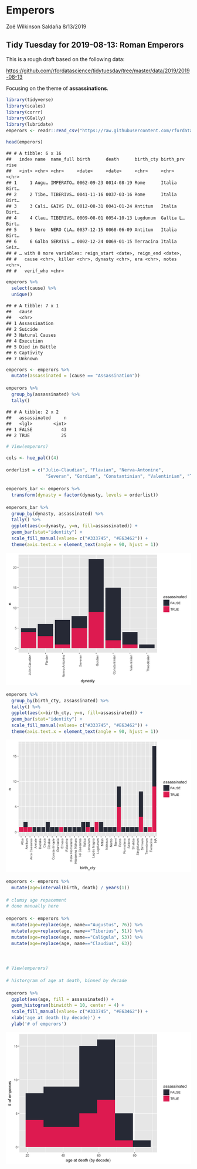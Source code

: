 Emperors
================
Zoë Wilkinson Saldaña
8/13/2019

## Tidy Tuesday for 2019-08-13: Roman Emperors

This is a rough draft based on the following
data:

<https://github.com/rfordatascience/tidytuesday/tree/master/data/2019/2019-08-13>

Focusing on the theme of **assassinations**.

``` r
library(tidyverse)
library(scales)
library(corrr)
library(GGally)
library(lubridate)
emperors <- readr::read_csv("https://raw.githubusercontent.com/rfordatascience/tidytuesday/master/data/2019/2019-08-13/emperors.csv")
```

``` r
head(emperors)
```

    ## # A tibble: 6 x 16
    ##   index name  name_full birth      death      birth_cty birth_prv rise 
    ##   <int> <chr> <chr>     <date>     <date>     <chr>     <chr>     <chr>
    ## 1     1 Augu… IMPERATO… 0062-09-23 0014-08-19 Rome      Italia    Birt…
    ## 2     2 Tibe… TIBERIVS… 0041-11-16 0037-03-16 Rome      Italia    Birt…
    ## 3     3 Cali… GAIVS IV… 0012-08-31 0041-01-24 Antitum   Italia    Birt…
    ## 4     4 Clau… TIBERIVS… 0009-08-01 0054-10-13 Lugdunum  Gallia L… Birt…
    ## 5     5 Nero  NERO CLA… 0037-12-15 0068-06-09 Antitum   Italia    Birt…
    ## 6     6 Galba SERVIVS … 0002-12-24 0069-01-15 Terracina Italia    Seiz…
    ## # … with 8 more variables: reign_start <date>, reign_end <date>,
    ## #   cause <chr>, killer <chr>, dynasty <chr>, era <chr>, notes <chr>,
    ## #   verif_who <chr>

``` r
emperors %>%
  select(cause) %>%
  unique()
```

    ## # A tibble: 7 x 1
    ##   cause         
    ##   <chr>         
    ## 1 Assassination 
    ## 2 Suicide       
    ## 3 Natural Causes
    ## 4 Execution     
    ## 5 Died in Battle
    ## 6 Captivity     
    ## 7 Unknown

``` r
emperors <- emperors %>%
  mutate(assassinated = (cause == "Assassination"))
         
emperors %>%
  group_by(assassinated) %>%
  tally()
```

    ## # A tibble: 2 x 2
    ##   assassinated     n
    ##   <lgl>        <int>
    ## 1 FALSE           43
    ## 2 TRUE            25

``` r
# View(emperors)
```

``` r
cols <- hue_pal()(4)

orderlist = c("Julio-Claudian", "Flavian", "Nerva-Antonine",
               "Severan", "Gordian", "Constantinian", "Valentinian", "Theodosian") 

emperors_bar <- emperors %>%
  transform(dynasty = factor(dynasty, levels = orderlist)) 

emperors_bar %>%
  group_by(dynasty, assassinated) %>%
  tally() %>%
  ggplot(aes(x=dynasty, y=n, fill=assassinated)) +
  geom_bar(stat="identity") +
  scale_fill_manual(values= c("#333745", "#E63462")) + 
  theme(axis.text.x = element_text(angle = 90, hjust = 1))
```

![](emperor_files/figure-gfm/unnamed-chunk-6-1.png)<!-- -->

``` r
emperors %>%
  group_by(birth_cty, assassinated) %>%
  tally() %>%
  ggplot(aes(x=birth_cty, y=n, fill=assassinated)) +
  geom_bar(stat="identity") +
  scale_fill_manual(values= c("#333745", "#E63462")) + 
  theme(axis.text.x = element_text(angle = 90, hjust = 1))
```

![](emperor_files/figure-gfm/unnamed-chunk-7-1.png)<!-- -->

``` r
emperors <- emperors %>%
  mutate(age=interval(birth, death) / years(1))

# clumsy age repacement
# done manually here

emperors <- emperors %>%
  mutate(age=replace(age, name=="Augustus", 76)) %>%
  mutate(age=replace(age, name=="Tiberius", 51)) %>%
  mutate(age=replace(age, name=="Caligula", 53)) %>%
  mutate(age=replace(age, name=="Claudius", 63))



# View(emperors)

# historgram of age at death, binned by decade

emperors %>%
  ggplot(aes(age, fill = assassinated)) +
  geom_histogram(binwidth = 10, center = 4) +
  scale_fill_manual(values= c("#333745", "#E63462")) +
  xlab('age at death (by decade)') +
  ylab('# of emperors')
```

![](emperor_files/figure-gfm/unnamed-chunk-8-1.png)<!-- -->
